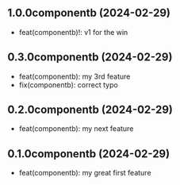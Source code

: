 ## 1.0.0componentb (2024-02-29)


- feat(componentb)!: v1 for the win

## 0.3.0componentb (2024-02-29)


- feat(componentb): my 3rd feature
- fix(componentb): correct typo

## 0.2.0componentb (2024-02-29)


- feat(componentb): my next feature

## 0.1.0componentb (2024-02-29)


- feat(componentb): my great first feature
